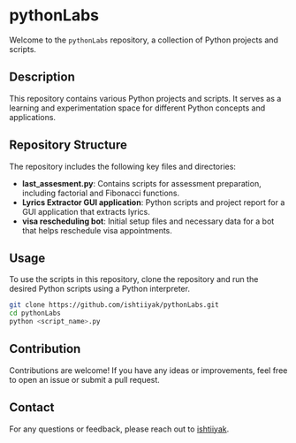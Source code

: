# pythonLabs

Welcome to the `pythonLabs` repository, a collection of Python projects and scripts.

## Description

This repository contains various Python projects and scripts. It serves as a learning and experimentation space for different Python concepts and applications.

## Repository Structure

The repository includes the following key files and directories:
- **last_assesment.py**: Contains scripts for assessment preparation, including factorial and Fibonacci functions.
- **Lyrics Extractor GUI application**: Python scripts and project report for a GUI application that extracts lyrics.
- **visa rescheduling bot**: Initial setup files and necessary data for a bot that helps reschedule visa appointments.


## Usage

To use the scripts in this repository, clone the repository and run the desired Python scripts using a Python interpreter.

```bash
git clone https://github.com/ishtiiyak/pythonLabs.git
cd pythonLabs
python <script_name>.py
```

## Contribution

Contributions are welcome! If you have any ideas or improvements, feel free to open an issue or submit a pull request.

## Contact

For any questions or feedback, please reach out to [ishtiiyak](https://github.com/ishtiiyak).

